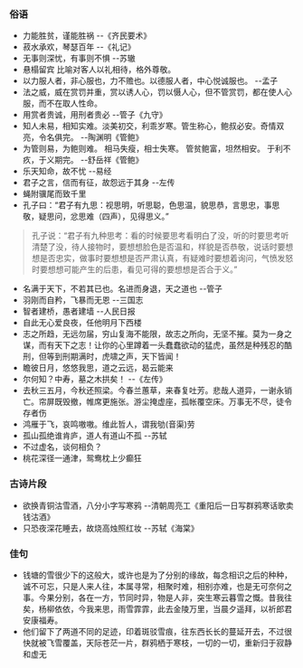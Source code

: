 ### 俗语
- 力能胜贫，谨能胜祸  --《齐民要术》
- 菽水承欢，琴瑟百年  --《礼记》
- 无事则深忧，有事则不惧  --苏辙
- 悬榻留宾 比喻对客人以礼相待，格外尊敬。
- 以力服人者，非心服也，力不赡也。以德服人者，中心悦诚服也。 --孟子
- 法之威，威在赏罚并重，赏以诱人心，罚以慑人心，但不管赏罚，都在使人心服，而不在取人性命。
- 用赏者贵诚，用刑者贵必  --管子《九守》
- 知人未易，相知实难。淡美初交，利乖岁寒。管生称心，鲍叔必安。奇情双亮，令名俱完。 --陶渊明《管鲍》
-  为管则易，为鲍则难。 相马失瘦，相士失寒。 管贫鲍富，坦然相安。 于利不疚，于义期完。 --舒岳祥《管鲍》
- 乐天知命，故不忧 --易经
- 君子之言，信而有征，故怨远于其身  --左传
- 蝇附骥尾而致千里
- 孔子曰：“君子有九思：视思明，听思聪，色思温，貌思恭，言思忠，事思敬，疑思问，忿思难（四声），见得思义。”   
> 孔子说：“君子有九种思考：看的时候要思考看明白了没，听的时要思考听清楚了没，待人接物时，要想想脸色是否温和，样貌是否恭敬，说话时要想想是否忠实，做事时要想想是否严肃认真，有疑难时要想着询问，气愤发怒时要想想可能产生的后患，看见可得的要想想是否合于义。”  

- 名满于天下，不若其已也。名进而身退，天之道也 --管子
- 羽刚而自矜，飞暴而无恩 --三国志
- 智者建桥，愚者建墙  --人民日报
-  自此无心爱良夜，任他明月下西楼
- 志之所趋，无远勿届，穷山复海不能限，故志之所向，无坚不摧。莫为一身之谋，而有天下之志！让你的心里蹲着一头蠢蠢欲动的猛虎，虽然是种残忍的酷刑，但等到刑期满时，虎啸之声，天下皆闻！
- 瞻彼日月，悠悠我思，道之云远，曷云能来
- 尔何知？中寿，墓之木拱矣！ --《左传》
- 去秋三五月，今秋还照梁。今春兰蕙草，来春复吐芳。悲哉人道异，一谢永销亡。帘屏既毁撤，帷席更施张。游尘掩虚座，孤帐覆空床。万事无不尽，徒令存者伤
- 鸿雁于飞，哀鸣嗷嗷。维此哲人，谓我劬(音渠)劳
- 孤山孤绝谁肯庐，道人有道山不孤 --苏轼
- 不过虚名，谈何相负？
- 桃花深径一通津，鸳鸯枕上少癫狂


### 古诗片段
- 欲换青铜沽雪酒，八分小字写寒鸦  --清朝周亮工《重阳后一日写群鸦寒话歌卖钱沽酒》
- 只恐夜深花睡去，故烧高烛照红妆  --苏轼《海棠》

### 佳句
- 钱塘的雪很少下的这般大，或许也是为了分别的缘故，每念相识之后的种种，诚不可忘，只是人来人往，本属寻常，相聚时难，相别亦难，也是无可奈何之事。今果分别，各在一方，节同时异，物是人非，突生寒云暮雪之慨。昔我往矣，杨柳依依，今我来思，雨雪霏霏，此去金陵万里，当晨夕遥拜，以祈郎君安康福寿。
- 他们留下了两道不同的足迹，印着斑驳雪痕，往东西长长的蔓延开去，不过很快就被飞雪覆盖，天际苍茫一片，群鸦栖于寒枝，一切的一切，重新归于寂静和虚无